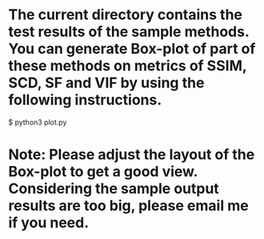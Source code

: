 # The current directory contains the test results of the sample methods. You can generate Box-plot of part of these methods on metrics of SSIM, SCD, SF and VIF by using the following instructions.
$ python3 plot.py
# Note: Please adjust the layout of the Box-plot to get a good view. Considering the sample output results are too big, please email me if you need.
